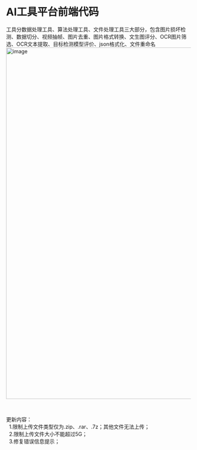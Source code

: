 # AI工具平台前端代码
工具分数据处理工具、算法处理工具、文件处理工具三大部分，包含图片损坏检测、数据切分、视频抽帧、图片去重、图片格式转换、文生图评分、OCR图片筛选、OCR文本提取、目标检测模型评价、json格式化、文件重命名<br>
<img width="960" alt="image" src="https://github.com/user-attachments/assets/41251377-b673-4a4c-8413-aecd30af5312" />


<br>

更新内容：<br>
&nbsp;&nbsp;1.限制上传文件类型仅为.zip、.rar、.7z；其他文件无法上传；<br>
&nbsp;&nbsp;2.限制上传文件大小不能超过5G；<br>
&nbsp;&nbsp;3.修复错误信息提示；<br>


